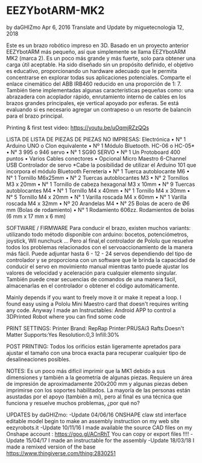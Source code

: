 # EEZYbotARM-MK2
by daGHIZmo Apr 6, 2016
Translate and Update by miguetecnologia 12, 2018

Este es un brazo robótico impreso en 3D.
Basado en un proyecto anterior EEZYbotARM más pequeño, así que simplemente se llama EEZYbotARM MK2 (marca 2). Es un poco más grande y más fuerte, solo para obtener una carga útil aceptable. Ha sido diseñado sin un propósito definido, el objetivo es educativo, proporcionando un hardware adecuado que le permita concentrarse en explorar todas sus aplicaciones potenciales. Comparte el enlace cinemático del ABB IRB460 reducido en una proporción de 1: 7. También tiene implementadas algunas características pequeñas como: una abrazadera con acoplador rápido, enrutamiento interno de cables en los brazos grandes principales, eje vertical apoyado por esferas. Se está evaluando si es necesario agregar un contrapeso o un resorte de balancín para el brazo principal.


Printing & first test video: 
https://youtu.be/uOqmjRZzQQs

LISTA DE LISTA DE PIEZAS DE PIEZAS NO IMPRESAS:
Electrónica
•	N° 1 	Arduino UNO o Clon equivalente
•	Nº 1	Módulo Bluetooth. HC-06 o HC-05*
•	N° 3 	995 o 946 servo
•	N° 1 	SG90 SERVO
•	Nº 1	Un Protoboard 400 puntos
•	Varios	Cables conectores 
•	Opcional	Micro Maestro 6-Channel USB Controlador de servo
*Cabe la posibilidad de utilizar el Arduino 101 que incorpora el módulo Bluetooth
Ferretería
•	N° 1	Tuerca autoblocante M6
•	N° 1 	Tornillo M6x25mm
•	N° 2	Tuercas autoblocantes M3
•	N° 2	Tornillos M3 x 20mm
•	N° 1	Tornillo de cabeza hexagonal M3 x 10mm
•	N° 9	Tuercas autoblocantes M4 
•	N° 1	Tornillo M4 x 40mm
•	N° 1	Tornillo M4 x 30mm
•	N° 5	Tornillo M4 x 20mm
•	N° 1	Varilla roscada M4 x 60mm
•	N° 1	Varilla roscada M4 x 32mm
•	Nº 20 	Arandelas M4
•	N° 25	Bolas de acero de Ø6 mm (Bolas de rodamiento)
•	N° 1	Rodamiento 606zz. Rodamientos de bolas (6 mm x 17 mm x 6 mm)


SOFTWARE / FIRMWARE
Para conducir el brazo, existen muchos variants: utilizando todo método disponible con arduino: bocetos, potenciómetros, joystick, WII nunchuck ... Pero al final,el controlador de Pololu que resuelve todos los problemas relacionados con el servoaccionamiento de la manera más fácil. Puede adjuntar hasta 6 - 12 - 24 servos dependiendo del tipo de controlador y se proporciona con un software que le brinda la capacidad de conducir el servo en movimiento manual mientras tanto puede ajustar los valores de velocidad y aceleración para cualquier elemento singular. También puede crear secuencias de comandos de una manera fácil, almacenarlas en el controlador o obtener el código automáticamente. 


Mainly depends if you want to freely move it or make it repeat a loop.
I found easy using a Pololu Mini Maestro card that doesn't requires writing any code.
Anyway I made an Instructables: Android APP to control a 3DPrinted Robot where you can find some code



PRINT SETTINGS:
Printer Brand: RepRap
Printer:PRUSAi3
Rafts:Doesn't Matter
Supports:Yes
Resolution:0,3
Infill:30%

POST PRINTING:
Todos los orificios están ligeramente apretados para ajustar el tamaño con una broca exacta para recuperar cualquier tipo de desalineaciones posibles.


NOTES:
Es un poco más difícil imprimir que la MK1 debido a sus dimensiones y también a la geometría de algunas piezas. Requiere un área de impresión de aproximadamente 200x200 mm y algunas piezas deben imprimirse con los soportes habilitados. La mayoría de las personas están asustadas por el apoyo (también a mí), pero al final es una técnica que funciona y resuelve muchos problemas, ¿por qué no?

UPDATES by daGHIZmo:
-Update 04/06/16
ONSHAPE claw std interface editable model
begin to make an assembly instruction on my web site eezyrobots.it
-Update 10/11/16
I made available the source CAD files on my Onshape account : https://goo.gl/ACnRhT
You can copy or export files !!!!
-Update 15/04/17
I made an instructable for the assembly
-Update 18/03/18
I made a remixed version of the base
https://www.thingiverse.com/thing:2830251


